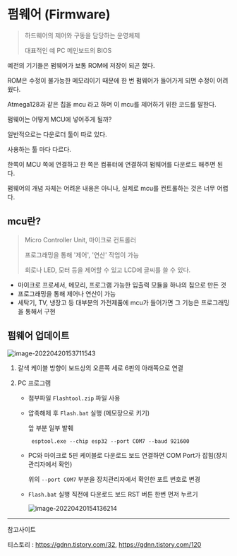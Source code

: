 # 펌웨어 (Firmware)

> 하드웨어의 제어와 구동을 담당하는 운영체제
>
> 대표적인 예 PC 메인보드의 BIOS



예전의 기기들은 펌웨어가 보통 ROM에 저장이 되곤 했다.

ROM은 수정이 불가능한 메모리이기 때문에 한 번 펌웨어가 들어가게 되면 수정이 어려웠다.



Atmega128과 같은 칩을 mcu 라고 하며 이 mcu를  제어하기 위한 코드를 말한다.



펌웨어는 어떻게 MCU에 넣어주게 될까?

일반적으로는 다운로더 툴이 따로 있다.

사용하는 툴 마다 다르다.

한쪽이 MCU 쪽에 연결하고 한 쪽은 컴퓨터에 연결하여 펌웨어를 다운로드 해주면 된다.



펌웨어의 개념 자체는 어려운 내용은 아니나, 실제로 mcu를 컨트롤하는 것은 너무 어렵다.



## mcu란?

> Micro Controller Unit, 마이크로 컨트롤러
>
> 프로그래밍을 통해 '제어', '연산' 작업이 가능
>
> 회로나 LED, 모터 등을 제어할 수 있고 LCD에 글씨를 쓸 수 있다.



- 마이크로 프로세서, 메모리, 프로그램 가능한 입출력 모듈을 하나의 칩으로 만든 것
- 프로그래밍을 통해 제어나 연산이 가능
- 세탁기, TV, 냉장고 등 대부분의 가전제품에 mcu가 들어가면 그 기능은 프로그래밍을 통해서 구현



## 펌웨어 업데이트

![image-20220420153711543](https://tva1.sinaimg.cn/large/e6c9d24egy1h1g6gc9yccj20aw0ejwfv.jpg)

1. 갈색 케이블 방향이 보드상의 오른쪽 세로 6핀의 아래쪽으로 연결

2. PC 프로그램

   - 첨부파일 `Flashtool.zip` 파일 사용

   - 압축해제 후 `Flash.bat` 실행 (메모장으로 키기)

     앞 부분 일부 발췌

     ```
      esptool.exe --chip esp32 --port COM7 --baud 921600
     ```

   - PC와 마이크로 5핀 케이블로 다운로드 보드 연결하면 COM Port가 잡힘(장치관리자에서 확인)

     위의 `--port COM7` 부분을 장치관리자에서 확인한 포트 번호로 변경

   - `Flash.bat` 실행 직전에 다운로드 보드 RST 버튼 한번 먼저 누르기

     ![image-20220420154136214](https://tva1.sinaimg.cn/large/e6c9d24egy1h1g6kv1p6hj20aw0ejjsb.jpg)



---

참고사이트

티스토리 : https://gdnn.tistory.com/32, https://gdnn.tistory.com/120